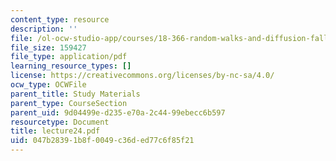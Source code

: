 ```yaml
---
content_type: resource
description: ''
file: /ol-ocw-studio-app/courses/18-366-random-walks-and-diffusion-fall-2006/047b28391b8f0049c36ded77c6f85f21_lecture24.pdf
file_size: 159427
file_type: application/pdf
learning_resource_types: []
license: https://creativecommons.org/licenses/by-nc-sa/4.0/
ocw_type: OCWFile
parent_title: Study Materials
parent_type: CourseSection
parent_uid: 9d04499e-d235-e70a-2c44-99ebecc6b597
resourcetype: Document
title: lecture24.pdf
uid: 047b2839-1b8f-0049-c36d-ed77c6f85f21
---
```

